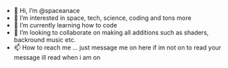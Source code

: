 - 👋 Hi, I’m @spaceanace
- 👀 I’m interested in space, tech, science, coding and tons more
- 🌱 I’m currently learning how to code
- 💞️ I’m looking to collaborate on making all additions such as shaders, backround music etc.
- 📫 How to reach me ...
just message me on here if im not on to read your message ill read when i am on
<!---
spaceanace/spaceanace is a ✨ special ✨ repository because its `README.md` (this file) appears on your GitHub profile.
You can click the Preview link to take a look at your changes.
--->
